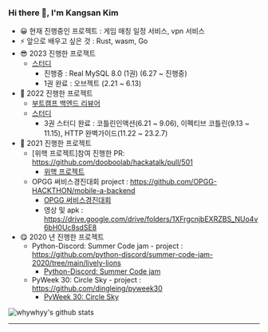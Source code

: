 ### Hi there 👋, I'm Kangsan Kim 

- 😀 현재 진행중인 프로젝트 : 게임 매칭 일정 서비스, vpn 서비스
- ⚡ 앞으로 배우고 싶은 것 : Rust, wasm, Go
- 😎 2023 진행한 프로잭트
  - [스터디](https://github.com/st-study-group/study-log) 
    - 진행중 : Real MySQL 8.0 (1권) (6.27 ~ 진행중)
    - 1권 완료 : 오브젝트 (2.21 ~ 6.13)
- 🧐 2022 진행한 프로젝트
  - [부트캠프 백엔드 리뷰어](https://boostcamp.connect.or.kr/mentor_contributor.html)
  - [스터디](https://github.com/st-study-group/study-log) 
    - 3권 스터디 완료 : 코틀린인액션(6.21 ~ 9.06), 이펙티브 코틀린(9.13 ~ 11.15), HTTP 완벽가이드(11.22 ~ 23.2.7)
- 🤠 2021 진행한 프로젝트
  - [위핵 프로젝트]참여 진행한 PR: https://github.com/dooboolab/hackatalk/pull/501
    - [위핵 프로젝트](https://wehack.dev/#/) 
  - OPGG 써비스경진대회 project : https://github.com/OPGG-HACKTHON/mobile-a-backend
    - [OPGG 써비스경진대회](https://www.opgg.team/event/hackathon-2021)
    - 영상 및 apk : https://drive.google.com/drive/folders/1XFrgcnjbEXRZBS_NUo4v6bH0Uc8sdSE8
- 😋 2020 년 진행한 프로젝트 
  - Python-Discord: Summer Code jam - project : https://github.com/python-discord/summer-code-jam-2020/tree/main/lively-lions
    - [Python-Discord: Summer Code jam](https://github.com/python-discord/summer-code-jam-2020)
  - PyWeek 30: Circle Sky - project : https://github.com/dingleing/pyweek30
    - [PyWeek 30: Circle Sky](https://pyweek.org/e/Bungus/)
    
![whywhyy's github stats](https://github-readme-stats.whywhyy.vercel.app/api?username=whywhyy&show_icons=true&theme=radical)

---
